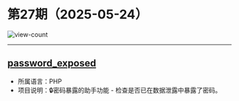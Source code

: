 # 第27期（2025-05-24）

![view-count](https://count.getloli.com/@xiaoxuan6-weekly-20250524)

---
## [password_exposed](https://github.com/DivineOmega/password_exposed)
- 所属语言：PHP
- 项目说明：🔒密码暴露的助手功能 - 检查是否已在数据泄露中暴露了密码。
